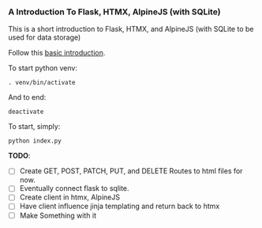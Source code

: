 ### A Introduction To Flask, HTMX, AlpineJS (with SQLite)

This is a short introduction to Flask, HTMX, and AlpineJS (with SQLite to be used for data storage)

Follow this [basic introduction](https://flask.palletsprojects.com/en/2.2.x/quickstart/).

To start python venv:

```
. venv/bin/activate
```

And to end:

```
deactivate
```

To start, simply:

```
python index.py
```

**TODO**:

- [ ] Create GET, POST, PATCH, PUT, and DELETE Routes to html files for now.
- [ ] Eventually connect flask to sqlite.
- [ ] Create client in htmx, AlpineJS
- [ ] Have client influence jinja templating and return back to htmx
- [ ] Make Something with it
